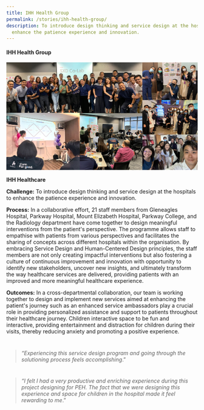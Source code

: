 ```yaml
---
title: IHH Health Group
permalink: /stories/ihh-health-group/
description: To introduce design thinking and service design at the hospitals to
  enhance the patience experience and innovation.
---
```

#### **IHH Health Group**

![](/images/Stories/stories_ihh.jpg)

**IHH Healthcare**

**Challenge:** To introduce design thinking and service design at the hospitals to enhance the patience experience and innovation. 

**Process:** In a collaborative effort, 21 staff members from Gleneagles Hospital, Parkway Hospital, Mount Elizabeth Hospital, Parkway College, and the Radiology department have come together to design meaningful interventions from the patient's perspective. The programme allows staff to empathise with patients from various perspectives and facilitates the sharing of concepts across different hospitals within the organisation. By embracing Service Design and Human-Centered Design principles, the staff members are not only creating impactful interventions but also fostering a culture of continuous improvement and innovation with opportunity to identify new stakeholders, uncover new insights, and ultimately transform the way healthcare services are delivered, providing patients with an improved and more meaningful healthcare experience. 

**Outcomes:** In a cross-departmental collaboration, our team is working together to design and implement new services aimed at enhancing the patient's journey such as an enhanced service ambassadors play a crucial role in providing personalized assistance and support to patients throughout their healthcare journey. Children interactive space to be fun and interactive, providing entertainment and distraction for children during their visits, thereby reducing anxiety and promoting a positive experience.
# 
> *“Experiencing this service design program and going through the solutioning process feels accomplishing*.”
# 
> *“I felt I had a very productive and enriching experience during this project designing for PEH. The fact that we were designing this experience and space for children in the hospital made it feel rewarding to me*.”